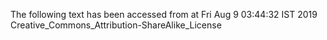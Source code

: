 The following text has been accessed from at Fri Aug 9 03:44:32 IST 2019
Creative_Commons_Attribution-ShareAlike_License
